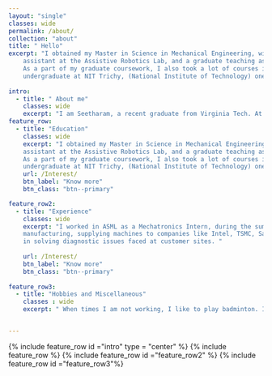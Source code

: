 ```yaml
---
layout: "single"
classes: wide
permalink: /about/
collection: "about"
title: " Hello" 
excerpt: "I obtained my Master in Science in Mechanical Engineering, with a thesis. I defended my Masters in the March of 2024. I was a graduate research
    assistant at the Assistive Robotics Lab, and a graduate teaching assistant for the courses Mechatronics: Theory and Application and Mechanical Design Lab.
    As a part of my graduate coursework, I also took a lot of courses in the field of robotics, mechatronics and control theory. Prior to this, I was an     
    undergraduate at NIT Trichy, (National Institute of Technology) one of the top 10 institutions in the India for Engineering. I majored in Mechanical                Engineering with a minor in Electrical and Electronics Engineering. I was also part of several clubs, associations and served as the Technical Secretary for        the Mechanical Engineering Association. "
    
intro:
  - title: " About me"
    classes: wide
    excerpt: "I am Seetharam, a recent graduate from Virginia Tech. At Virginia tech, I obtained my Master of Science in Mechanical Engineering, with a thesis option. Prior to this, I was a student at National Institute of Technology, Trichy shortly known as NIT Trichy, one of the top 10 engineering schools in India."
feature_row:
  - title: "Education"
    classes: wide
    excerpt: "I obtained my Master in Science in Mechanical Engineering, with a thesis. I defended my Masters in the March of 2024. I was a graduate research
    assistant at the Assistive Robotics Lab, and a graduate teaching assistant for the courses Mechatronics: Theory and Application and Mechanical Design Lab.
    As a part of my graduate coursework, I also took a lot of courses in the field of robotics, mechatronics and control theory. Prior to this, I was an     
    undergraduate at NIT Trichy, (National Institute of Technology) one of the top 10 institutions in the India for Engineering. I majored in Mechanical                Engineering with a minor in Electrical and Electronics Engineering. I was also part of several clubs, associations and served as the Technical Secretary for        the Mechanical Engineering Association. "
    url: /Interest/
    btn_label: "Know more"
    btn_class: "btn--primary"      

feature_row2:
  - title: "Experience"
    classes: wide
    excerpt: "I worked in ASML as a Mechatronics Intern, during the summer of 2023. ASML is one of the leading manufacturers of equipment for semiconductor 
    manufacturing, supplying machines to companies like Intel, TSMC, Samsung, Micron and more. I was working on Mechatronics modules in their machines, and helping
    in solving diagnostic issues faced at customer sites. "
    
    url: /Interest/
    btn_label: "Know more"
    btn_class: "btn--primary"
       
feature_row3:
  - title: "Hobbies and Miscellaneous"
    classes : wide
    excerpt: " When times I am not working, I like to play badminton. I have been playing badminton since elementary school, and I have found the sport to help me      be fit, and also develop my reflexes. I also love playing table tennis, commonly known as ping pong, and cricket. I also like listening to songs, I used to         sing at a young age as well. I play the keyboard (piano), which I have learnt for around 8 years. I have performed at several occasions, in and outside of          school. I also like to read books, watch TV series on Netflix and so on. " 


---
```

{% include feature_row id ="intro" type = "center" %}
{% include feature_row %}
{% include feature_row id ="feature_row2"  %}
{% include feature_row id ="feature_row3"%}

